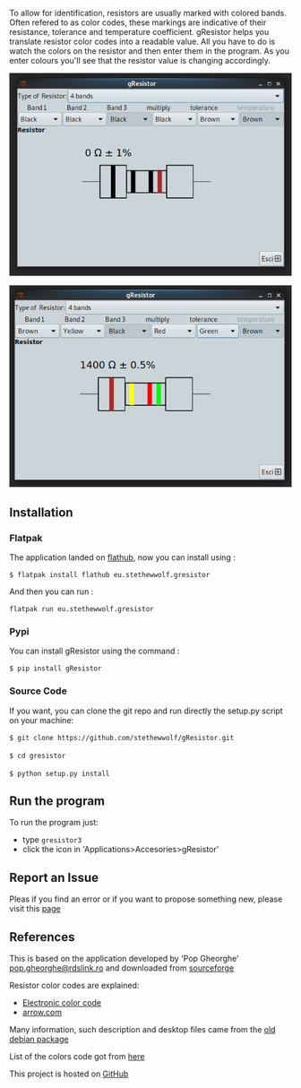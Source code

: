 To allow for identification, resistors are usually marked
with colored bands. Often refered to as color codes, these
markings are indicative of their resistance, tolerance and
temperature coefficient. gResistor helps you translate
resistor color codes into a readable value. All you have to
do is watch the colors on the resistor and then enter them
in the program. As you enter colours you'll see that the
resistor value is changing accordingly.


![](images/screenshot_1.png)

![](images/screenshot_2.png)

## Installation

### Flatpak

The application landed on [flathub](https://flathub.org/apps/details/eu.stethewwolf.gresistor), now you can install using :

```
$ flatpak install flathub eu.stethewwolf.gresistor

```

And then you can run : 


```
flatpak run eu.stethewwolf.gresistor

```

### Pypi

You can install gResistor using the command :
```
$ pip install gResistor
```

### Source Code
If you want, you can clone the git repo and run directly the setup.py script on your machine:

```
$ git clone https://github.com/stethewwolf/gResistor.git

$ cd gresistor

$ python setup.py install

```

## Run the program

To run the program just:
  * type `gresistor3`
  * click the icon in 'Applications>Accesories>gResistor'

## Report an Issue

Pleas if you find an error or if you want to propose something new, please visit this [page](https://github.com/stethewwolf/gResistor/issues)


## References

This is based on the application developed by 'Pop Gheorghe' <pop.gheorghe@rdslink.ro> and downloaded from [sourceforge](https://sourceforge.net/projects/gresistor/)

Resistor color codes are explained:

 * [Electronic color code](https://en.wikipedia.org/wiki/Electronic_color_code#Resistor_code)
 * [arrow.com](https://www.arrow.com/en/research-and-events/articles/resistor-color-code)

Many information, such description and desktop files came from the [old debian
package](http://archive.ubuntu.com/ubuntu/pool/universe/g/gresistor/gresistor_0.0.1-0ubuntu3_all.deb)

List of the colors code got from [here](https://www.rapidtables.com/web/color/RGB_Color.html)

This project is hosted on [GitHub](https://github.com/stethewwolf/gResistor)
